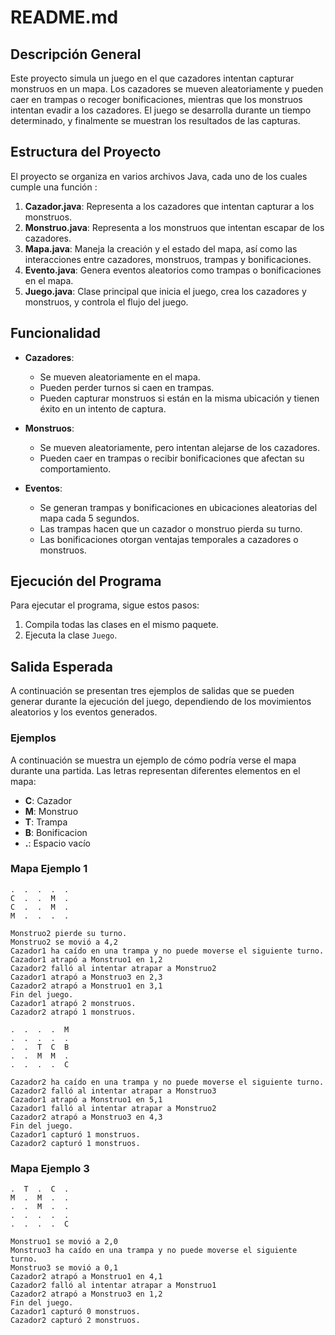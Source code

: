 # README.md

## Descripción General

Este proyecto simula un juego en el que cazadores intentan capturar monstruos en un mapa. Los cazadores se mueven aleatoriamente y pueden caer en trampas o recoger bonificaciones, mientras que los monstruos intentan evadir a los cazadores. El juego se desarrolla durante un tiempo determinado, y finalmente se muestran los resultados de las capturas.

## Estructura del Proyecto

El proyecto se organiza en varios archivos Java, cada uno de los cuales cumple una función :

1. **Cazador.java**: Representa a los cazadores que intentan capturar a los monstruos.
2. **Monstruo.java**: Representa a los monstruos que intentan escapar de los cazadores.
3. **Mapa.java**: Maneja la creación y el estado del mapa, así como las interacciones entre cazadores, monstruos, trampas y bonificaciones.
4. **Evento.java**: Genera eventos aleatorios como trampas o bonificaciones en el mapa.
5. **Juego.java**: Clase principal que inicia el juego, crea los cazadores y monstruos, y controla el flujo del juego.

## Funcionalidad

- **Cazadores**:
  - Se mueven aleatoriamente en el mapa.
  - Pueden perder turnos si caen en trampas.
  - Pueden capturar monstruos si están en la misma ubicación y tienen éxito en un intento de captura.

- **Monstruos**:
  - Se mueven aleatoriamente, pero intentan alejarse de los cazadores.
  - Pueden caer en trampas o recibir bonificaciones que afectan su comportamiento.

- **Eventos**:
  - Se generan trampas y bonificaciones en ubicaciones aleatorias del mapa cada 5 segundos.
  - Las trampas hacen que un cazador o monstruo pierda su turno.
  - Las bonificaciones otorgan ventajas temporales a cazadores o monstruos.

## Ejecución del Programa

Para ejecutar el programa, sigue estos pasos:

1. Compila todas las clases en el mismo paquete.
2. Ejecuta la clase `Juego`.

## Salida Esperada

A continuación se presentan tres ejemplos de salidas que se pueden generar durante la ejecución del juego, dependiendo de los movimientos aleatorios y los eventos generados.

### Ejemplos 

A continuación se muestra un ejemplo de cómo podría verse el mapa durante una partida. Las letras representan diferentes elementos en el mapa:

- **C**: Cazador
- **M**: Monstruo
- **T**: Trampa
- **B**: Bonificacion
- **.**: Espacio vacío


### Mapa Ejemplo 1

```plaintext
.  .  .  .  .
C  .  .  M  .
C  .  .  M  .
M  .  .  .  .

Monstruo2 pierde su turno.
Monstruo2 se movió a 4,2
Cazador1 ha caído en una trampa y no puede moverse el siguiente turno.
Cazador1 atrapó a Monstruo1 en 1,2
Cazador2 falló al intentar atrapar a Monstruo2
Cazador1 atrapó a Monstruo3 en 2,3
Cazador2 atrapó a Monstruo1 en 3,1
Fin del juego.
Cazador1 atrapó 2 monstruos.
Cazador2 atrapó 1 monstruos.
```


```plaintext
.  .  .  .  M
.  .  .  .  .
.  .  T  C  B
.  .  M  M  .
.  .  .  .  C

Cazador2 ha caído en una trampa y no puede moverse el siguiente turno.
Cazador2 falló al intentar atrapar a Monstruo3
Cazador1 atrapó a Monstruo1 en 5,1
Cazador1 falló al intentar atrapar a Monstruo2
Cazador2 atrapó a Monstruo3 en 4,3
Fin del juego.
Cazador1 capturó 1 monstruos.
Cazador2 capturó 1 monstruos.
```


### Mapa Ejemplo 3



```plaintext
.  T  .  C  .
M  .  M  .  .
.  .  M  .  .
.  .  .  .  .
.  .  .  .  C

Monstruo1 se movió a 2,0
Monstruo3 ha caído en una trampa y no puede moverse el siguiente turno.
Monstruo3 se movió a 0,1
Cazador2 atrapó a Monstruo1 en 4,1
Cazador2 falló al intentar atrapar a Monstruo1
Cazador2 atrapó a Monstruo3 en 1,2
Fin del juego.
Cazador1 capturó 0 monstruos.
Cazador2 capturó 2 monstruos.
```
